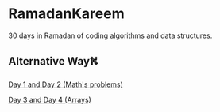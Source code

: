 # RamadanKareem
30 days in Ramadan of coding algorithms and data structures.
## Alternative Way⛕

[ Day 1 and Day 2 (Math's problems)]()

[ Day 3 and Day 4 (Arrays)]()
